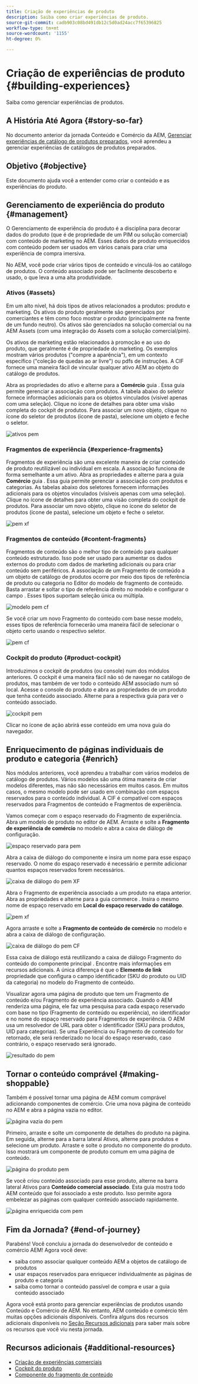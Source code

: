 ```yaml
---
title: Criação de experiências de produto
description: Saiba como criar experiências de produto.
source-git-commit: cadb903c08bd491db12c5d0ad24acc7f65396825
workflow-type: tm+mt
source-wordcount: '1155'
ht-degree: 0%

---
```


# Criação de experiências de produto {#building-experiences}

Saiba como gerenciar experiências de produtos.

## A História Até Agora {#story-so-far}

No documento anterior da jornada Conteúdo e Comércio da AEM, [Gerenciar experiências de catálogo de produtos preparados](staged-catalog.md), você aprendeu a gerenciar experiências de catálogos de produtos preparados.

## Objetivo {#objective}

Este documento ajuda você a entender como criar o conteúdo e as experiências do produto.

## Gerenciamento de experiência do produto {#management}

O Gerenciamento de experiência do produto é a disciplina para decorar dados do produto (que é de propriedade de um PIM ou solução comercial) com conteúdo de marketing no AEM. Esses dados de produto enriquecidos com conteúdo podem ser usados em vários canais para criar uma experiência de compra imersiva.

No AEM, você pode criar vários tipos de conteúdo e vinculá-los ao catálogo de produtos. O conteúdo associado pode ser facilmente descoberto e usado, o que leva a uma alta produtividade.

### Ativos {#assets}

Em um alto nível, há dois tipos de ativos relacionados a produtos: produto e marketing. Os ativos do produto geralmente são gerenciados por comerciantes e têm como foco mostrar o produto (principalmente na frente de um fundo neutro). Os ativos são gerenciados na solução comercial ou na AEM Assets (com uma integração do Assets com a solução comercial/pim).

Os ativos de marketing estão relacionados à promoção e ao uso do produto, que geralmente é de propriedade do marketing. Os exemplos mostram vários produtos (&quot;compre a aparência&quot;), em um contexto específico (&quot;coleção de quedas ao ar livre&quot;) ou pdfs de instruções. A CIF fornece uma maneira fácil de vincular qualquer ativo AEM ao objeto do catálogo de produtos.

Abra as propriedades do ativo e alterne para a **Comércio** guia . Essa guia permite gerenciar a associação com produtos. A tabela abaixo do seletor fornece informações adicionais para os objetos vinculados (visível apenas com uma seleção). Clique no ícone de detalhes para obter uma visão completa do cockpit de produtos. Para associar um novo objeto, clique no ícone do seletor de produtos (ícone de pasta), selecione um objeto e feche o seletor.

![ativos pem](assets/pem-assets.png)

### Fragmentos de experiência {#experience-fragments}

Fragmentos de experiência são uma excelente maneira de criar conteúdo de produto reutilizável ou individual em escala. A associação funciona de forma semelhante a um ativo. Abra as propriedades e alterne para a guia **Comércio** guia . Essa guia permite gerenciar a associação com produtos e categorias. As tabelas abaixo dos seletores fornecem informações adicionais para os objetos vinculados (visíveis apenas com uma seleção). Clique no ícone de detalhes para obter uma visão completa do cockpit de produtos. Para associar um novo objeto, clique no ícone do seletor de produtos (ícone de pasta), selecione um objeto e feche o seletor.

![pem xf](assets/pem-xf.png)

### Fragmentos de conteúdo {#content-fragments}

Fragmentos de conteúdo são o melhor tipo de conteúdo para qualquer conteúdo estruturado. Isso pode ser usado para aumentar os dados externos do produto com dados de marketing adicionais ou para criar conteúdo sem periféricos. A associação de um Fragmento de conteúdo a um objeto de catálogo de produtos ocorre por meio dos tipos de referência de produto ou categoria no Editor do modelo de fragmento de conteúdo. Basta arrastar e soltar o tipo de referência direito no modelo e configurar o campo . Esses tipos suportam seleção única ou múltipla.

![modelo pem cf](assets/pem-cf-model.png)

Se você criar um novo Fragmento do conteúdo com base nesse modelo, esses tipos de referência fornecerão uma maneira fácil de selecionar o objeto certo usando o respectivo seletor.

![pem cf](assets/pem-cf.png)

### Cockpit do produto {#product-cockpit}

Introduzimos o cockpit de produtos (ou console) num dos módulos anteriores. O cockpit é uma maneira fácil não só de navegar no catálogo de produtos, mas também de ver todo o conteúdo AEM associado num só local. Acesse o console do produto e abra as propriedades de um produto que tenha conteúdo associado. Alterne para a respectiva guia para ver o conteúdo associado.

![cockpit pem](assets/pem-cockpit.png)

Clicar no ícone de ação abrirá esse conteúdo em uma nova guia do navegador.

## Enriquecimento de páginas individuais de produto e categoria {#enrich}

Nos módulos anteriores, você aprendeu a trabalhar com vários modelos de catálogo de produtos. Vários modelos são uma ótima maneira de criar modelos diferentes, mas não são necessários em muitos casos. Em muitos casos, o mesmo modelo pode ser usado em combinação com espaços reservados para o conteúdo individual. A CIF é compatível com espaços reservados para Fragmentos de conteúdo e Fragmentos de experiência.

Vamos começar com o espaço reservado do Fragmento de experiência. Abra um modelo de produto no editor de AEM. Arraste e solte a **Fragmento de experiência de comércio** no modelo e abra a caixa de diálogo de configuração.

![espaço reservado para pem](assets/pem-placeholder.png)

Abra a caixa de diálogo do componente e insira um nome para esse espaço reservado. O nome do espaço reservado é necessário e permite adicionar quantos espaços reservados forem necessários.

![caixa de diálogo do pem XF](assets/pem-dialog-xf.png)

Abra o Fragmento de experiência associado a um produto na etapa anterior. Abra as propriedades e alterne para a guia commerce . Insira o mesmo nome de espaço reservado em **Local do espaço reservado do catálogo**.

![pem xf](assets/pem-xf.png)

Agora arraste e solte a **Fragmento de conteúdo de comércio** no modelo e abra a caixa de diálogo de configuração.

![caixa de diálogo do pem CF](assets/pem-dialog-cf.png)

Essa caixa de diálogo está reutilizando a caixa de diálogo Fragmento do conteúdo do componente principal . Encontre mais informações em recursos adicionais. A única diferença é que o **Elemento de link** propriedade que configura o campo identificador (SKU do produto ou UID da categoria) no modelo do Fragmento de conteúdo.

Visualizar agora uma página de produto que tem um Fragmento de conteúdo e/ou Fragmento de experiência associado. Quando o AEM renderiza uma página, ele faz uma pesquisa para cada espaço reservado com base no tipo (Fragmento de conteúdo ou experiência), no identificador e no nome do espaço reservado para Fragmentos de experiência. O AEM usa um resolvedor de URL para obter o identificador (SKU para produtos, UID para categorias). Se uma Experiência ou Fragmento de conteúdo for retornado, ele será renderizado no local do espaço reservado, caso contrário, o espaço reservado será ignorado.

![resultado do pem](assets/pem-result.png)

## Tornar o conteúdo comprável {#making-shoppable}

Também é possível tornar uma página de AEM comum comprável adicionando componentes de comércio. Crie uma nova página de conteúdo no AEM e abra a página vazia no editor.

![página vazia do pem](assets/pem-page-empty.png)

Primeiro, arraste e solte um componente de detalhes do produto na página. Em seguida, alterne para a barra lateral Ativos, alterne para produtos e selecione um produto. Arraste e solte o produto no componente do produto. Isso mostrará um componente de produto comum em uma página de conteúdo.

![página do produto pem](assets/pem-page-product.png)

Se você criou conteúdo associado para esse produto, alterne na barra lateral Ativos para **Conteúdo comercial associado**. Esta guia mostra todo AEM conteúdo que foi associado a este produto. Isso permite agora embelezar as páginas com qualquer conteúdo associado rapidamente.

![página enriquecida com pem](assets/pem-page-enriched.png)

## Fim da Jornada? {#end-of-journey}

Parabéns! Você concluiu a jornada do desenvolvedor de conteúdo e comércio AEM! Agora você deve:

* saiba como associar qualquer conteúdo AEM a objetos de catálogo de produtos
* usar espaços reservados para enriquecer individualmente as páginas de produto e categoria
* saiba como tornar o conteúdo passível de compra e usar a guia conteúdo associado

Agora você está pronto para gerenciar experiências de produtos usando Conteúdo e Comércio de AEM. No entanto, AEM conteúdo e comércio têm muitas opções adicionais disponíveis. Confira alguns dos recursos adicionais disponíveis no [Seção Recursos adicionais](#additional-resources) para saber mais sobre os recursos que você viu nesta jornada.

## Recursos adicionais {#additional-resources}

* [Criação de experiências comerciais](/help/commerce-cloud/authoring/authoring-commerce-experiences.md)
* [Cockpit do produto](/help/commerce-cloud/authoring/product-cockpit.md)
* [Componente do fragmento de conteúdo](https://experienceleague.adobe.com/docs/experience-manager-core-components/using/components/content-fragment-component.html?lang=en)
